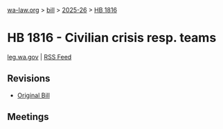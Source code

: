 [wa-law.org](/) > [bill](/bill/) > [2025-26](/bill/2025-26/) > [HB 1816](/bill/2025-26/hb/1816/)

# HB 1816 - Civilian crisis resp. teams
[leg.wa.gov](https://app.leg.wa.gov/billsummary?BillNumber=1816&Year=2025&Initiative=false) | [RSS Feed](./rss.xml)

## Revisions
* [Original Bill](1/)

## Meetings